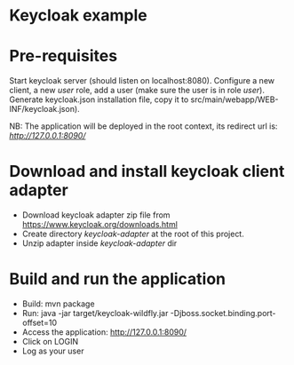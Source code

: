 # Keycloak example

Pre-requisites
===============

Start keycloak server (should listen on localhost:8080). Configure a new client, a new _user_ role, add a user (make sure the user is in role _user_). 
Generate keycloak.json installation file, copy it to src/main/webapp/WEB-INF/keycloak.json).

NB: The application will be deployed in the root context, its redirect url is: _http://127.0.0.1:8090/_ 

Download and install keycloak client adapter
============================================

* Download keycloak adapter zip file from https://www.keycloak.org/downloads.html
* Create directory _keycloak-adapter_ at the root of this project. 
* Unzip adapter inside _keycloak-adapter_ dir


Build and run the application
=============================

* Build: mvn package
* Run: java -jar target/keycloak-wildfly.jar -Djboss.socket.binding.port-offset=10
* Access the application: http://127.0.0.1:8090/
* Click on LOGIN
* Log as your user
